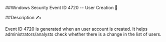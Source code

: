 ##Windows Security Event ID 4720 -- User Creation 🧑


##Description ✍

Event ID 4720 is generated when an user account is created. It helps administrators/analysts check whether there is a change in the list of users.

